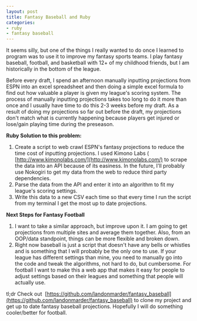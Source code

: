 ```yaml
---
layout: post
title: Fantasy Baseball and Ruby
categories:
- ruby
- fantasy baseball
---
```


It seems silly, but one of the things I really wanted to do once I learned to program was to use it to improve my fantasy sports teams. I play fantasy baseball, football, and basketball with 12+ of my childhood friends, but I am historically in the bottom of the league.

Before every draft, I spend an afternoon manually inputting projections from ESPN into an excel spreadsheet and then doing a simple excel formula to find out how valuable a player is given my league's scoring system. The process of manually inputting projections takes too long to do it more than once and I usually have time to do this 2-3 weeks before my draft. As a result of doing my projections so far out before the draft, my projections don't match what is currently happening because players get injured or lose/gain playing time during the preseason.

**Ruby Solution to this problem:**
1. Create a script to web crawl ESPN's fantasy projections to reduce the time cost of inputting projections. I used Kimono Labs ( [http://www.kimonolabs.com/](http://www.kimonolabs.com/) to scrape the data into an API because of its easiness. In the future, I'll probably use Nokogiri to get my data from the web to reduce third party dependencies.
2. Parse the data from the API and enter it into an algorithm to fit my league's scoring settings.
3. Write this data to a new CSV each time so that every time I run the script from my terminal I get the most up to date projections.

**Next Steps for Fantasy Football**
1. I want to take a similar approach, but improve upon it. I am going to get projections from multiple sites and average them together. Also, from an OOP/data standpoint, things can be more flexible and broken down.
2. Right now baseball is just a script that doesn't have any bells or whistles and is something that I will probably be the only one to use. If your league has different settings than mine, you need to manually go into the code and tweak the algorithms, not hard to do, but cumbersome. For football I want to make this a web app that makes it easy for people to adjust settings based on their leagues and something that people will actually use.

tl;dr Check out  [https://github.com/landonmarder/fantasy_baseball](https://github.com/landonmarder/fantasy_baseball) to clone my project and get up to date fantasy baseball projections. Hopefully I will do something cooler/better for football.
